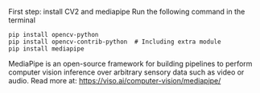 
First step: install CV2 and mediapipe
Run the following command in the terminal
```
pip install opencv-python
pip install opencv-contrib-python  # Including extra module
pip install mediapipe
```
MediaPipe is an open-source framework for building pipelines to perform computer vision inference over arbitrary sensory data such as video or audio.
Read more at: https://viso.ai/computer-vision/mediapipe/
